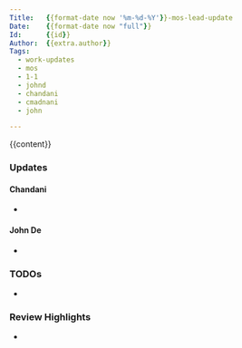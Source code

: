 ```yaml
---
Title:   {{format-date now '%m-%d-%Y'}}-mos-lead-update
Date:    {{format-date now "full"}}
Id:      {{id}}
Author:  {{extra.author}}
Tags:
  - work-updates
  - mos
  - 1-1
  - johnd
  - chandani
  - cmadnani
  - john

---
```


{{content}}

### Updates

#### Chandani

-

#### John De

-

### TODOs

-

### Review Highlights

-
